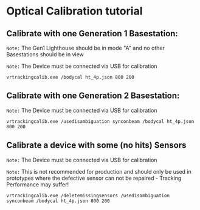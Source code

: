 # Optical Calibration tutorial

## Calibrate with one Generation 1 Basestation:

`Note:` The Gen1 Lighthouse should be in mode "A" and no other Basestations should be in view

`Note:` The Device must be connected via USB for calibration

```
vrtrackingcalib.exe /bodycal ht_4p.json 800 200
```

## Calibrate with  one Generation 2 Basestation:

`Note:` The Device must be connected via USB for calibration

```
vrtrackingcalib.exe /usedisambiguation synconbeam /bodycal ht_4p.json 800 200
```

## Calibrate a device with some (no hits) Sensors

`Note:` The Device must be connected via USB for calibration

`Note:` This is not recommended for production and should only be used in prototypes where the defective sensor can not be repaired - Tracking Performance may suffer!

```
vrtrackingcalib.exe /deletemissingsensors /usedisambiguation synconbeam /bodycal ht_4p.json 800 200
```

